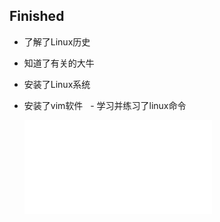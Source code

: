 ## Finished
  - 了解了Linux历史
  - 知道了有关的大牛
  - 安装了Linux系统
  - 安装了vim软件
  - 学习并练习了linux命令  
  
       ![linux相关]( ../f-linux.md)
